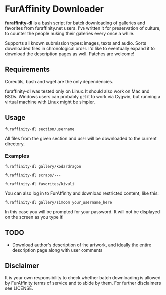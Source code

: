 # FurAffinity Downloader
**furaffinity-dl** is a bash script for batch downloading of galleries and favorites from furaffinity.net users.
I've written it for preservation of culture, to counter the people nuking their galleries every once a while.

Supports all known submission types: images, texts and audio. Sorts downloaded files in chronological order.
I'd like to eventually expand it to download the description pages as well. Patches are welcome!

## Requirements

Coreutils, bash and wget are the only dependencies.

furaffinity-dl was tested only on Linux. It should also work on Mac and BSDs.
Windows users can probably get it to work via Cygwin, but running a virtual machine with Linux might be simpler.

## Usage
 `furaffinity-dl section/username`

All files from the given section and user will be downloaded to the current directory.

### Examples
 `furaffinity-dl gallery/kodardragon`

 `furaffinity-dl scraps/---`

 `furaffinity-dl favorites/kivuli`

You can also log in to FurAffinity and download restricted content, like this:

 `furaffinity-dl gallery/simoom your_username_here`

In this case you will be prompted for your password. It will not be displayed on the screen as you type it!

## TODO
 * Download author's description of the artwork, and ideally the entire description page along with user comments

## Disclaimer
It is your own responsibility to check whether batch downloading is allowed by FurAffinity terms of service and to abide by them. For further disclaimers see LICENSE.
